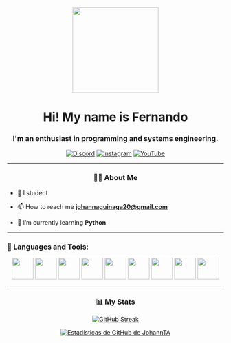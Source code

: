 <div id="header" align="center">
        <img src="https://i.imgur.com/ylvTI6T.gif" width="200"/>
        <h1 align="center">Hi! My name is Fernando</h1>
        <h3 align="center">I'm an enthusiast in programming and systems engineering.</h3>

</div>

<div align="center">




[![Discord](https://img.shields.io/badge/Discord-JOHANN%230475-7289DA?logo=discord&logoColor=white&style=flat-square)](https://discord.com/app)   [![Instagram](https://img.shields.io/badge/Instagram-johann_2024-E4405F?logo=instagram&logoColor=white&style=flat-square)](https://www.instagram.com/johann_2024)
[![YouTube](https://img.shields.io/badge/YouTube-Canal-FF0000?logo=youtube&logoColor=white&style=flat-square)](https://www.youtube.com/channel/UCvI47WJI307LihCj4x07GKQ)


</div>

---


<div align="center">

### 👨‍💻 About Me 

</div>

- 📝 I student

- 📫 How to reach me **johannaguinaga20@gmail.com**

- 🌱 I’m currently learning **Python**
---
<h3>🔨 Languages and Tools:</h3>





<div align="center">
        <img src="https://cdn.jsdelivr.net/gh/devicons/devicon/icons/html5/html5-original.svg" width="50" />
        <img src="https://cdn.jsdelivr.net/gh/devicons/devicon/icons/css3/css3-original.svg" width="50" />
        <img src="https://cdn.jsdelivr.net/gh/devicons/devicon/icons/javascript/javascript-original.svg" width="50" />
        <img src="https://cdn.jsdelivr.net/gh/devicons/devicon/icons/postgresql/postgresql-original.svg" width="50" />
        <img src="https://cdn.jsdelivr.net/gh/devicons/devicon/icons/java/java-original.svg" width="50" />
        <img src="https://cdn.jsdelivr.net/gh/devicons/devicon/icons/arduino/arduino-original-wordmark.svg" width="50" />
        <img src="https://cdn.jsdelivr.net/gh/devicons/devicon/icons/linux/linux-original.svg" width="50" />
        <img src="https://cdn.jsdelivr.net/gh/devicons/devicon/icons/python/python-original.svg" width="50" />
        <img src="https://cdn.jsdelivr.net/gh/devicons/devicon/icons/r/r-original.svg" width="50" />


</div>

---
<div align="center">



 ### 📊 My Stats
[![GitHub Streak](https://streak-stats.demolab.com/?user=FernandoFdez20&theme=merko)](https://git.io/streak-stats)

[![Estadísticas de GitHub de JohannTA](https://github-readme-stats.vercel.app/api?username=FernandoFdez20&show_icons=true&theme=radical)](https://github.com/FernandoFdez20)

        
</div>
